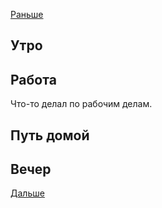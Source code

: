 [Раньше](2021.02.23.md)  
## Утро
## Работа
Что-то делал по рабочим делам.
## Путь домой
## Вечер
[Дальше](2021.02.25.md)
